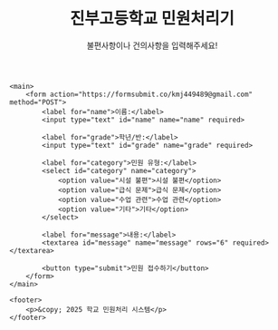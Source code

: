 <!DOCTYPE html>
<html lang="ko">
<head>
    <meta charset="UTF-8">
    <meta name="viewport" content="width=device-width, initial-scale=1.0">
    <title>학교 민원처리기</title>
    <link rel="stylesheet" href="style.css">
</head>
<body>
    <header>
        <h1> 진부고등학교 민원처리기</h1>
        <p>불편사항이나 건의사항을 입력해주세요!</p>
    </header>

    <main>
        <form action="https://formsubmit.co/kmj449489@gmail.com" method="POST">
            <label for="name">이름:</label>
            <input type="text" id="name" name="name" required>

            <label for="grade">학년/반:</label>
            <input type="text" id="grade" name="grade" required>

            <label for="category">민원 유형:</label>
            <select id="category" name="category">
                <option value="시설 불편">시설 불편</option>
                <option value="급식 문제">급식 문제</option>
                <option value="수업 관련">수업 관련</option>
                <option value="기타">기타</option>
            </select>

            <label for="message">내용:</label>
            <textarea id="message" name="message" rows="6" required></textarea>

            <button type="submit">민원 접수하기</button>
        </form>
    </main>

    <footer>
        <p>&copy; 2025 학교 민원처리 시스템</p>
    </footer>
</body>
</html>

